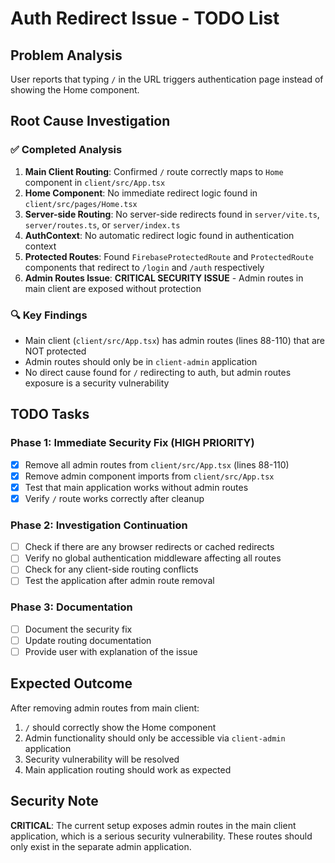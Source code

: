 # Auth Redirect Issue - TODO List

## Problem Analysis
User reports that typing `/` in the URL triggers authentication page instead of showing the Home component.

## Root Cause Investigation

### ✅ Completed Analysis
1. **Main Client Routing**: Confirmed `/` route correctly maps to `Home` component in `client/src/App.tsx`
2. **Home Component**: No immediate redirect logic found in `client/src/pages/Home.tsx`
3. **Server-side Routing**: No server-side redirects found in `server/vite.ts`, `server/routes.ts`, or `server/index.ts`
4. **AuthContext**: No automatic redirect logic found in authentication context
5. **Protected Routes**: Found `FirebaseProtectedRoute` and `ProtectedRoute` components that redirect to `/login` and `/auth` respectively
6. **Admin Routes Issue**: **CRITICAL SECURITY ISSUE** - Admin routes in main client are exposed without protection

### 🔍 Key Findings
- Main client (`client/src/App.tsx`) has admin routes (lines 88-110) that are NOT protected
- Admin routes should only be in `client-admin` application
- No direct cause found for `/` redirecting to auth, but admin routes exposure is a security vulnerability

## TODO Tasks

### Phase 1: Immediate Security Fix (HIGH PRIORITY)
- [x] Remove all admin routes from `client/src/App.tsx` (lines 88-110)
- [x] Remove admin component imports from `client/src/App.tsx`
- [x] Test that main application works without admin routes
- [x] Verify `/` route works correctly after cleanup

### Phase 2: Investigation Continuation
- [ ] Check if there are any browser redirects or cached redirects
- [ ] Verify no global authentication middleware affecting all routes
- [ ] Check for any client-side routing conflicts
- [ ] Test the application after admin route removal

### Phase 3: Documentation
- [ ] Document the security fix
- [ ] Update routing documentation
- [ ] Provide user with explanation of the issue

## Expected Outcome
After removing admin routes from main client:
1. `/` should correctly show the Home component
2. Admin functionality should only be accessible via `client-admin` application
3. Security vulnerability will be resolved
4. Main application routing should work as expected

## Security Note
**CRITICAL**: The current setup exposes admin routes in the main client application, which is a serious security vulnerability. These routes should only exist in the separate admin application.
